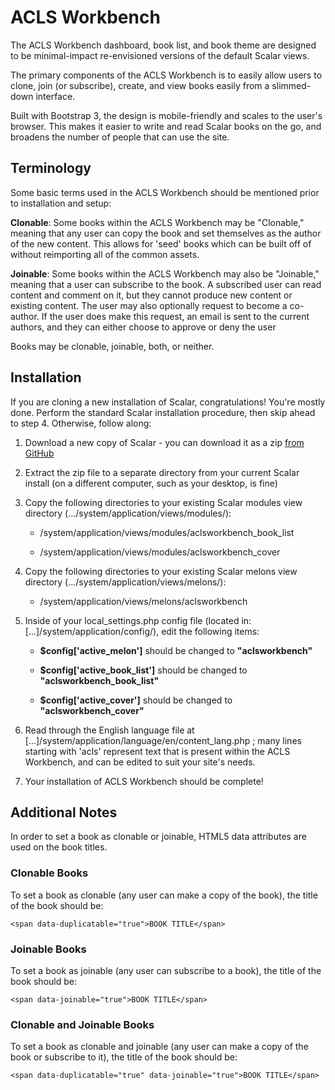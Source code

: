 ACLS Workbench
==============

The ACLS Workbench dashboard, book list, and book theme are designed to be
minimal-impact re-envisioned versions of the default Scalar views.

The primary components of the ACLS Workbench is to easily allow users to clone,
join (or subscribe), create, and view books easily from a slimmed-down
interface.

Built with Bootstrap 3, the design is mobile-friendly and scales to the user's
browser. This makes it easier to write and read Scalar books on the go, and
broadens the number of people that can use the site.



Terminology
-----------

Some basic terms used in the ACLS Workbench should be mentioned prior to
installation and setup:



**Clonable**: Some books within the ACLS Workbench may be "Clonable," meaning
that any user can copy the book and set themselves as the author of the new
content. This allows for 'seed' books which can be built off of without
reimporting all of the common assets.

**Joinable**: Some books within the ACLS Workbench may also be "Joinable,"
meaning that a user can subscribe to the book. A subscribed user can read
content and comment on it, but they cannot produce new content or existing
content. The user may also optionally request to become a co-author. If the user
does make this request, an email is sent to the current authors, and they can
either choose to approve or deny the user



Books may be clonable, joinable, both, or neither.



Installation
------------

If you are cloning a new installation of Scalar, congratulations! You're mostly
done. Perform the standard Scalar installation procedure, then skip ahead to
step 4. Otherwise, follow along:

1.  Download a new copy of Scalar - you can download it as a zip [from
    GitHub][1]

2.  Extract the zip file to a separate directory from your current Scalar
    install (on a different computer, such as your desktop, is fine)

3.  Copy the following directories to your existing Scalar modules view
    directory (.../system/application/views/modules/):

    -   /system/application/views/modules/aclsworkbench_book_list

    -   /system/application/views/modules/aclsworkbench_cover

4.  Copy the following directories to your existing Scalar melons view directory
    (.../system/application/views/melons/):

    -   /system/application/views/melons/aclsworkbench

5.  Inside of your local_settings.php config file (located in:
    [...]/system/application/config/), edit the following items:

    -   **$config['active_melon']** should be changed to **"aclsworkbench"**

    -   **$config['active_book_list']** should be changed to
        **"aclsworkbench_book_list"**

    -   **$config['active_cover']** should be changed to
        **"aclsworkbench_cover"**

6.  Read through the English language file at
    [...]/system/application/language/en/content_lang.php ; many lines starting
    with 'acls' represent text that is present within the ACLS Workbench, and
    can be edited to suit your site's needs.

7.  Your installation of ACLS Workbench should be complete!



Additional Notes
----------------

In order to set a book as clonable or joinable, HTML5 data attributes are used
on the book titles.

### Clonable Books

To set a book as clonable (any user can make a copy of the book), the title of
the book should be:

~~~~~~~~~~~~~~~~~~~~~~~~~~~~~~~~~~~~~~~~~~~~~~~~~~~~~~~~~~~~~~~~~~~~~~~~~~~~~~~~
<span data-duplicatable="true">BOOK TITLE</span>

~~~~~~~~~~~~~~~~~~~~~~~~~~~~~~~~~~~~~~~~~~~~~~~~~~~~~~~~~~~~~~~~~~~~~~~~~~~~~~~~

### Joinable Books

To set a book as joinable (any user can subscribe to a book), the title of the
book should be:

~~~~~~~~~~~~~~~~~~~~~~~~~~~~~~~~~~~~~~~~~~~~~~~~~~~~~~~~~~~~~~~~~~~~~~~~~~~~~~~~
<span data-joinable="true">BOOK TITLE</span>
~~~~~~~~~~~~~~~~~~~~~~~~~~~~~~~~~~~~~~~~~~~~~~~~~~~~~~~~~~~~~~~~~~~~~~~~~~~~~~~~

### Clonable and Joinable Books

To set a book as clonable and joinable (any user can make a copy of the book or
subscribe to it), the title of the book should be:

~~~~~~~~~~~~~~~~~~~~~~~~~~~~~~~~~~~~~~~~~~~~~~~~~~~~~~~~~~~~~~~~~~~~~~~~~~~~~~~~
<span data-duplicatable="true" data-joinable="true">BOOK TITLE</span>
~~~~~~~~~~~~~~~~~~~~~~~~~~~~~~~~~~~~~~~~~~~~~~~~~~~~~~~~~~~~~~~~~~~~~~~~~~~~~~~~

[1]: <https://github.com/anvc/scalar/archive/master.zip>
